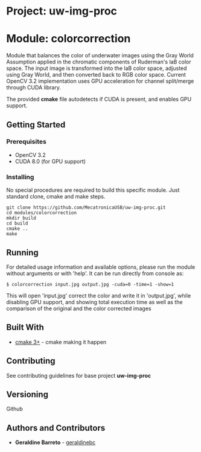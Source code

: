 # Project: uw-img-proc
# Module: colorcorrection

Module that balances the color of underwater images using the Gray World Assumption applied in the chromatic components of Ruderman's laB color space. The input image is transformed into the laB color space, adjusted using Gray World, and then converted back to RGB color space.
Current OpenCV 3.2 implementation uses GPU acceleration for channel split/merge through CUDA library.

The provided **cmake** file autodetects if CUDA is present, and enables GPU support.

## Getting Started

### Prerequisites

* OpenCV 3.2
* CUDA 8.0 (for GPU support)

### Installing

No special procedures are required to build this specific module. Just standard clone, cmake and make steps.

```
git clone https://github.com/MecatronicaUSB/uw-img-proc.git
cd modules/colorcorrection
mkdir build
cd build
cmake ..
make
```

## Running 

For detailed usage information and available options, please run the module without arguments or with 'help'. It can be run directly from console as:

```
$ colorcorrection input.jpg output.jpg -cuda=0 -time=1 -show=1
```
This will open 'input.jpg' correct the color and write it in 'output.jpg', while disabling GPU support, and showing total execution time as well as the comparison of the original and the color corrected images

## Built With
* [cmake 3+](https://cmake.org/) - cmake making it happen

## Contributing

See contributing guidelines for base project **uw-img-proc**

## Versioning

Github

## Authors and Contributors

* **Geraldine Barreto** - [geraldinebc](https://github.com/geraldinebc)